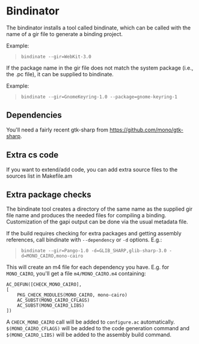 # Bindinator

The bindinator installs a tool called bindinate, which can be called
with the name of a gir file to generate a binding project.

Example:

> `bindinate --gir=WebKit-3.0`

If the package name in the gir file does not match the system package
(i.e., the .pc file), it can be supplied to bindinate.

Example:

> `bindinate --gir=GnomeKeyring-1.0 --package=gnome-keyring-1`

## Dependencies

You'll need a fairly recent gtk-sharp from https://github.com/mono/gtk-sharp.

## Extra cs code

If you want to extend/add code, you can add extra source files to the sources
list in Makefile.am

## Extra package checks

The bindinate tool creates a directory of the same name as the supplied
gir file name and produces the needed files for compiling a binding.
Customization of the gapi output can be done via the usual metadata file.

If the build requires checking for extra packages and getting assembly
references, call bindinate with `--dependency` or `-d` options. E.g.:

> `bindinate --gir=Pango-1.0 -d=GLIB_SHARP,glib-sharp-3.0 -d=MONO_CAIRO,mono-cairo`

This will create an m4 file for each dependency you have. E.g. for
`MONO_CAIRO`, you'll get a file `m4/MONO_CAIRO.m4` containing:

>
```
AC_DEFUN([CHECK_MONO_CAIRO],
[
	PKG_CHECK_MODULES(MONO_CAIRO, mono-cairo)
	AC_SUBST(MONO_CAIRO_CFLAGS)
	AC_SUBST(MONO_CAIRO_LIBS)
])
```

A `CHECK_MONO_CAIRO` call will be added to `configure.ac` automatically.
`$(MONO_CAIRO_CFLAGS)` will be added to the code generation command and
`$(MONO_CAIRO_LIBS)` will be added to the assembly build command.
